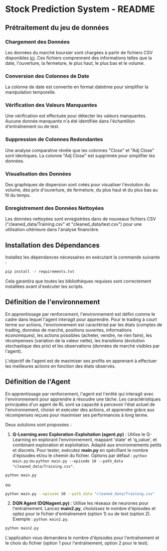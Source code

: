 # Stock Prediction System - README

## Prétraitement du jeu de données

### Chargement des Données

Les données du marché boursier sont chargées à partir de fichiers CSV disponibles [ici](https://github.com/BIGMOUSSA/Projet_Reinforcement_Learning_Gestion_De_Stock/tree/main/cleaned_data). Ces fichiers comprennent des informations telles que la date, l'ouverture, la fermeture, le plus haut, le plus bas et le volume.

### Conversion des Colonnes de Date

La colonne de date est convertie en format datetime pour simplifier la manipulation temporelle.

### Vérification des Valeurs Manquantes

Une vérification est effectuée pour détecter les valeurs manquantes. Aucune donnée manquante n'a été identifiée dans l'échantillon d'entraînement ou de test.

### Suppression de Colonnes Redondantes

Une analyse comparative révèle que les colonnes "Close" et "Adj Close" sont identiques. La colonne "Adj Close" est supprimée pour simplifier les données.

### Visualisation des Données

Des graphiques de dispersion sont créés pour visualiser l'évolution du volume, des prix d'ouverture, de fermeture, du plus haut et du plus bas au fil du temps.

### Enregistrement des Données Nettoyées

Les données nettoyées sont enregistrées dans de nouveaux fichiers CSV ("cleaned_data/Training.csv" et "cleaned_data/test.csv") pour une utilisation ultérieure dans l'analyse financière.

## Installation des Dépendances

Installez les dépendances nécessaires en exécutant la commande suivante :

```bash
pip install -r requirements.txt
```

Cela garantira que toutes les bibliothèques requises sont correctement installées avant d'exécuter les scripts.

## Définition de l'environnement

En apprentissage par renforcement, l'environnement est défini comme le cadre dans lequel l'agent interagit pour apprendre. Pour le trading à court terme sur actions, l'environnement est caractérisé par les états (comptes de trading, données de marché, positions ouvertes, informations économiques), les actions possibles (acheter, vendre, ne rien faire), les récompenses (variation de la valeur nette), les transitions (évolution stochastique des prix) et les observations (données de marché visibles par l'agent).

L'objectif de l'agent est de maximiser ses profits en apprenant à effectuer les meilleures actions en fonction des états observés.

## Définition de l'Agent

En apprentissage par renforcement, l'agent est l'entité qui interagit avec l'environnement pour apprendre à résoudre une tâche. Les caractéristiques principales d'un agent de RL sont sa capacité à percevoir l'état actuel de l'environnement, choisir et exécuter des actions, et apprendre grâce aux récompenses reçues pour maximiser ses performances à long terme.

Deux solutions sont proposées :

1. **Q-Learning avec Exploration-Exploitation (agent.py)** : Utilise le Q-Learning en explorant l'environnement, mappant 'state' et 'q_value', et combinant exploration et exploitation. Adapté aux environnements petits et discrets. Pour tester, exécutez **main.py** en spécifiant le nombre d'épisodes et/ou le chemin du fichier. Options par défaut : `python main.py` ou `python main.py --episode 10 --path_data "cleaned_data/Training.csv"`.
```bash
python main.py
```
ou
```bash
python main.py --episode 10 --path_data "cleaned_data/Training.csv"
```

2. **DQN Agent (DQNagent.py)** : Utilise les réseaux de neurones pour l'entraînement. Lancez **main2.py**, choisissez le nombre d'épisodes et optez pour le fichier d'entraînement (option 1) ou de test (option 2). Exemple : `python main2.py`.
```bash
python main2.py
```
L'application vous demandera le nombre d'épisodes pour l'entraînement et le choix du fichier (option 1 pour l'entraînement, option 2 pour le test).